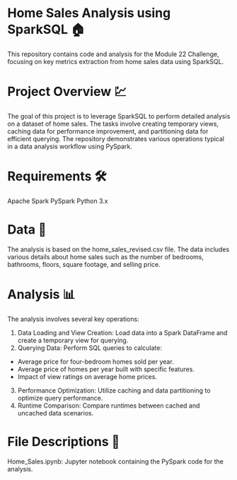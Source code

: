 # Home Sales Analysis using SparkSQL :house:
This repository contains code and analysis for the Module 22 Challenge, focusing on key metrics extraction from home sales data using SparkSQL.

# Project Overview :chart:
The goal of this project is to leverage SparkSQL to perform detailed analysis on a dataset of home sales. The tasks involve creating temporary views, caching data for performance improvement, and partitioning data for efficient querying. The repository demonstrates various operations typical in a data analysis workflow using PySpark.

# Requirements :hammer_and_wrench:
Apache Spark
PySpark
Python 3.x

# Data :memo:
The analysis is based on the home_sales_revised.csv file. The data includes various details about home sales such as the number of bedrooms, bathrooms, floors, square footage, and selling price.

# Analysis 	:bar_chart:
The analysis involves several key operations:

1. Data Loading and View Creation: Load data into a Spark DataFrame and create a temporary view for querying.
2. Querying Data: Perform SQL queries to calculate:
 - Average price for four-bedroom homes sold per year.
 - Average price of homes per year built with specific features.
 - Impact of view ratings on average home prices.
3. Performance Optimization: Utilize caching and data partitioning to optimize query performance.
4. Runtime Comparison: Compare runtimes between cached and uncached data scenarios.

# File Descriptions :file_folder:
Home_Sales.ipynb: Jupyter notebook containing the PySpark code for the analysis.